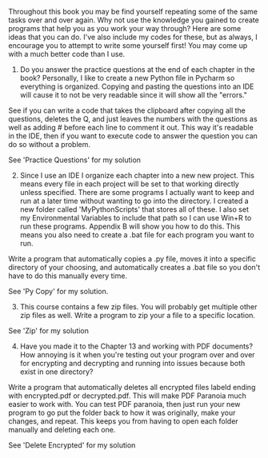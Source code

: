 Throughout this book you may be find yourself repeating some of the same
tasks over and over again. Why not use the knowledge you gained to create
programs that help you as you work your way through? Here are some ideas
that you can do. I've also include my codes for these, but as always, I
encourage you to attempt to write some yourself first! You may come up
with a much better code than I use.


1) Do you answer the practice questions at the end of each chapter in 
the book? Personally, I like to create a new Python file in Pycharm so
everything is organized. Copying and pasting the questions into an IDE 
will cause it to not be very readable since it will show all the "errors."

See if you can write a code that takes the clipboard after copying all 
the questions, deletes the Q, and just leaves the numbers with the questions 
as well as adding # before each line to comment it out. This way it's readable 
in the IDE, then if you want to execute code to answer the question you can
do so without a problem. 

See 'Practice Questions' for my solution


2) Since I use an IDE I organize each chapter into a new new project. This means
every file in each project will be set to that working directly unless specified.
There are some programs I actually want to keep and run at a later time without
wanting to go into the directory. I created a new folder called 'MyPythonScripts'
that stores all of these. I also set my Environmental Variables to include that
path so I can use Win+R to run these programs. Appendix B will show you how to 
do this. This means you also need to create a .bat file for each program you 
want to run. 

Write a program that automatically copies a .py file, moves it into a specific 
directory of your choosing, and automatically creates a .bat file so you don't
have to do this manually every time.

See 'Py Copy' for my solution.

3) This course contains a few zip files. You will probably get multiple other zip
files as well. Write a program to zip your a file to a specific location.

See 'Zip' for my solution

4) Have you made it to the Chapter 13 and working with PDF documents? How annoying
is it when you're testing out your program over and over for encrypting and decrypting
and running into issues because both exist in one directory? 

Write a program that automatically deletes all encrypted files labeld ending with 
encrypted.pdf or decrypted.pdf. This will make PDF Paranoia much easier to work with. 
You can test PDF paranoia, then just run your new program to go put the folder back to
how it was originally, make your changes, and repeat. This keeps you from having to open
each folder manually and deleting each one. 

See 'Delete Encrypted' for my solution
